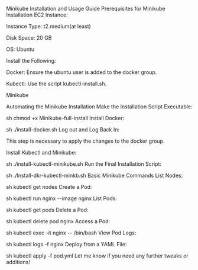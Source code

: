 Minikube Installation and Usage Guide
Prerequisites for Minikube Installation
EC2 Instance:

Instance Type: t2.medium(at least)

Disk Space: 20 GB

OS: Ubuntu

Install the Following:

Docker: Ensure the ubuntu user is added to the docker group.

Kubectl: Use the script kubectl-install.sh.

Minikube

Automating the Minikube Installation
Make the Installation Script Executable:

sh
chmod +x Minikube-full-install
Install Docker:

sh
./install-docker.sh
Log out and Log Back In:

This step is necessary to apply the changes to the docker group.

Install Kubectl and Minikube:

sh
./install-kubectl-minikube.sh
Run the Final Installation Script:

sh
./Install-dkr-kubectl-minkb.sh
Basic Minikube Commands
List Nodes:

sh
kubectl get nodes
Create a Pod:

sh
kubectl run nginx --image nginx
List Pods:

sh
kubectl get pods
Delete a Pod:

sh
kubectl delete pod nginx
Access a Pod:

sh
kubectl exec -it nginx -- /bin/bash
View Pod Logs:

sh
kubectl logs -f nginx
Deploy from a YAML File:

sh
kubectl apply -f pod.yml
Let me know if you need any further tweaks or additions!